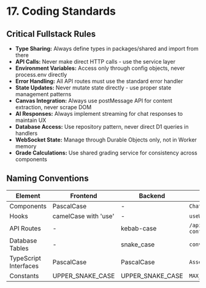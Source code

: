 # 17. Coding Standards

## Critical Fullstack Rules

- **Type Sharing:** Always define types in packages/shared and import from there
- **API Calls:** Never make direct HTTP calls - use the service layer
- **Environment Variables:** Access only through config objects, never process.env directly
- **Error Handling:** All API routes must use the standard error handler
- **State Updates:** Never mutate state directly - use proper state management patterns
- **Canvas Integration:** Always use postMessage API for content extraction, never scrape DOM
- **AI Responses:** Always implement streaming for chat responses to maintain UX
- **Database Access:** Use repository pattern, never direct D1 queries in handlers
- **WebSocket State:** Manage through Durable Objects only, not in Worker memory
- **Grade Calculations:** Use shared grading service for consistency across components

## Naming Conventions

| Element               | Frontend             | Backend          | Example                  |
| --------------------- | -------------------- | ---------------- | ------------------------ |
| Components            | PascalCase           | -                | `ChatAssessment.tsx`     |
| Hooks                 | camelCase with 'use' | -                | `useWebSocket.ts`        |
| API Routes            | -                    | kebab-case       | `/api/assessment-config` |
| Database Tables       | -                    | snake_case       | `conversation_messages`  |
| TypeScript Interfaces | PascalCase           | PascalCase       | `AssessmentConfig`       |
| Constants             | UPPER_SNAKE_CASE     | UPPER_SNAKE_CASE | `MAX_RETRY_ATTEMPTS`     |
